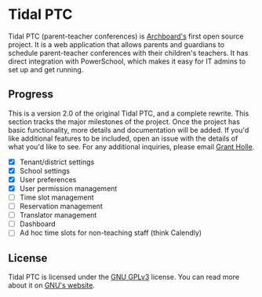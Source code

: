 # Tidal PTC

Tidal PTC (parent-teacher conferences) is [Archboard's](https://archboard.io) first open source project. It is a web application that allows parents and guardians to schedule parent-teacher conferences with their children's teachers. It has direct integration with PowerSchool, which makes it easy for IT admins to set up and get running.

## Progress

This is a version 2.0 of the original Tidal PTC, and a complete rewrite. This section tracks the major milestones of the project. Once the project has basic functionality, more details and documentation will be added. If you'd like additional features to be included, open an issue with the details of what you'd like to see. For any additional inquiries, please email [Grant Holle](mailto:grant@archboard.io).

- [x] Tenant/district settings
- [x] School settings
- [x] User preferences
- [x] User permission management
- [ ] Time slot management
- [ ] Reservation management
- [ ] Translator management
- [ ] Dashboard
- [ ] Ad hoc time slots for non-teaching staff (think Calendly)

## License

Tidal PTC is licensed under the [GNU GPLv3](LICENSE.md) license. You can read more about it on [GNU's website](https://www.gnu.org/licenses/quick-guide-gplv3.html).
